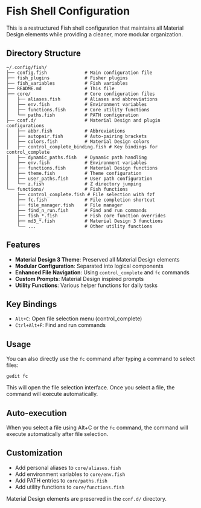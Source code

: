 # Fish Shell Configuration

This is a restructured Fish shell configuration that maintains all Material Design elements while providing a cleaner, more modular organization.

## Directory Structure

```
~/.config/fish/
├── config.fish              # Main configuration file
├── fish_plugins             # Fisher plugins
├── fish_variables           # Fish variables
├── README.md                # This file
├── core/                    # Core configuration files
│   ├── aliases.fish         # Aliases and abbreviations
│   ├── env.fish             # Environment variables
│   ├── functions.fish       # Core utility functions
│   └── paths.fish           # PATH configuration
├── conf.d/                  # Material Design and plugin configurations
│   ├── abbr.fish            # Abbreviations
│   ├── autopair.fish        # Auto-pairing brackets
│   ├── colors.fish          # Material Design colors
│   ├── control_complete_binding.fish # Key bindings for control_complete
│   ├── dynamic_paths.fish   # Dynamic path handling
│   ├── env.fish             # Environment variables
│   ├── functions.fish       # Material Design functions
│   ├── theme.fish           # Theme configuration
│   ├── user_paths.fish      # User path configuration
│   └── z.fish               # Z directory jumping
└── functions/               # Fish functions
    ├── control_complete.fish # File selection with fzf
    ├── fc.fish              # File completion shortcut
    ├── file_manager.fish    # File manager
    ├── find_n_run.fish      # Find and run commands
    ├── fish_*.fish          # Fish core function overrides
    ├── md3_*.fish           # Material Design 3 functions
    └── ...                  # Other utility functions
```

## Features

- **Material Design 3 Theme**: Preserved all Material Design elements
- **Modular Configuration**: Separated into logical components
- **Enhanced File Navigation**: Using `control_complete` and `fc` commands
- **Custom Prompts**: Material Design inspired prompts
- **Utility Functions**: Various helper functions for daily tasks

## Key Bindings

- `Alt+C`: Open file selection menu (control_complete)
- `Ctrl+Alt+F`: Find and run commands

## Usage

You can also directly use the `fc` command after typing a command to select files:

```
gedit fc
```

This will open the file selection interface. Once you select a file, the command will execute automatically.

## Auto-execution

When you select a file using Alt+C or the `fc` command, the command will execute automatically after file selection.

## Customization

- Add personal aliases to `core/aliases.fish`
- Add environment variables to `core/env.fish`
- Add PATH entries to `core/paths.fish`
- Add utility functions to `core/functions.fish`

Material Design elements are preserved in the `conf.d/` directory. 